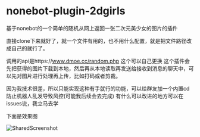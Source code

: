 # nonebot-plugin-2dgirls
基于nonebot的一个简单的随机从网上返回一张二次元美少女的图片的插件

直接clone下来就好了，就一个文件有用的，也不用什么配置，就是把文件路径改成自己的就行了。


调用的api是https://www.dmoe.cc/random.php 这个可以自己更换
这个插件会先把获得的图片下载到本地，然后再从本地读取再发送给接收到消息的聊天中，可以先对图片进行处理再上传，比如打码或者剪裁。

因为我技术很差，所以只能实现这种有手就行的功能，可以给群友加一个内置cd防止机器人乱发导致风控(可能我后续会去完成)
有什么可以改进的地方可以在issues说，我立马去学

下面是效果图

![SharedScreenshot](https://github.com/zhuhiki/nonebot-plugin-2dgirls/assets/135496272/1dfee5a4-a4e0-48c5-af2a-e3a820f932e3)
